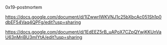 0x19-postmortem

https://docs.google.com/document/d/1lZwwrIWKVNJ1c25bXbcAc051Sh1p0dbEF54Vaq4QPFg/edit?usp=sharing

https://docs.google.com/document/d/1EdEEZ5rB_uAPoX7CZpQYwjKKUnVaU63nMriBU3mIYtA/edit?usp=sharing
